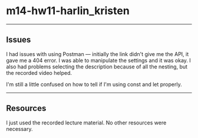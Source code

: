 # m14-hw11-harlin_kristen

***

## Issues

I had issues with using Postman — initially the link didn't give me the API, it gave me a 404 error. I was able to manipulate the settings and it was okay. I also had problems selecting the description because of all the nesting, but the recorded video helped.

I'm still a little confused on how to tell if I'm using const and let properly.

***

## Resources

I just used the recorded lecture material. No other resources were necessary.
